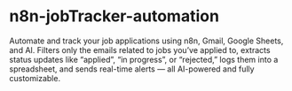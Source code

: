 # n8n-jobTracker-automation
Automate and track your job applications using n8n, Gmail, Google Sheets, and AI. Filters only the emails related to jobs you’ve applied to, extracts status updates like “applied”, “in progress”, or “rejected,” logs them into a spreadsheet, and sends real-time alerts — all AI-powered and fully customizable.
